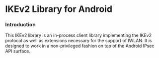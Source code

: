 IKEv2 Library for Android
=============================

### Introduction
This IKEv2 library is an in-process client library implementing the IKEv2 protocol as well as
extensions necessary for the support of IWLAN. It is designed to work in a non-privileged fashion
on top of the Android IPsec API surface.
